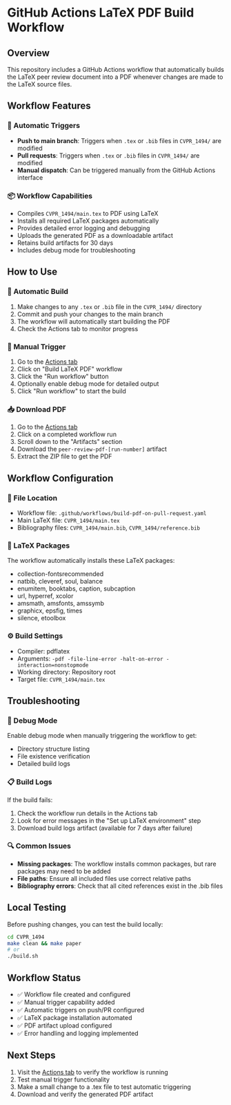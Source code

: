 # GitHub Actions LaTeX PDF Build Workflow

## Overview
This repository includes a GitHub Actions workflow that automatically builds the LaTeX peer review document into a PDF whenever changes are made to the LaTeX source files.

## Workflow Features

### 🚀 Automatic Triggers
- **Push to main branch**: Triggers when `.tex` or `.bib` files in `CVPR_1494/` are modified
- **Pull requests**: Triggers when `.tex` or `.bib` files in `CVPR_1494/` are modified
- **Manual dispatch**: Can be triggered manually from the GitHub Actions interface

### 📦 Workflow Capabilities
- Compiles `CVPR_1494/main.tex` to PDF using LaTeX
- Installs all required LaTeX packages automatically
- Provides detailed error logging and debugging
- Uploads the generated PDF as a downloadable artifact
- Retains build artifacts for 30 days
- Includes debug mode for troubleshooting

## How to Use

### 🔄 Automatic Build
1. Make changes to any `.tex` or `.bib` file in the `CVPR_1494/` directory
2. Commit and push your changes to the main branch
3. The workflow will automatically start building the PDF
4. Check the Actions tab to monitor progress

### 🎯 Manual Trigger
1. Go to the [Actions tab](https://github.com/mister-weeden/et-al-Masapeta-Dhakal-Ravula-Zhang/actions)
2. Click on "Build LaTeX PDF" workflow
3. Click the "Run workflow" button
4. Optionally enable debug mode for detailed output
5. Click "Run workflow" to start the build

### 📥 Download PDF
1. Go to the [Actions tab](https://github.com/mister-weeden/et-al-Masapeta-Dhakal-Ravula-Zhang/actions)
2. Click on a completed workflow run
3. Scroll down to the "Artifacts" section
4. Download the `peer-review-pdf-[run-number]` artifact
5. Extract the ZIP file to get the PDF

## Workflow Configuration

### 📁 File Location
- Workflow file: `.github/workflows/build-pdf-on-pull-request.yaml`
- Main LaTeX file: `CVPR_1494/main.tex`
- Bibliography files: `CVPR_1494/main.bib`, `CVPR_1494/reference.bib`

### 🔧 LaTeX Packages
The workflow automatically installs these LaTeX packages:
- collection-fontsrecommended
- natbib, cleveref, soul, balance
- enumitem, booktabs, caption, subcaption
- url, hyperref, xcolor
- amsmath, amsfonts, amssymb
- graphicx, epsfig, times
- silence, etoolbox

### ⚙️ Build Settings
- Compiler: pdflatex
- Arguments: `-pdf -file-line-error -halt-on-error -interaction=nonstopmode`
- Working directory: Repository root
- Target file: `CVPR_1494/main.tex`

## Troubleshooting

### 🐛 Debug Mode
Enable debug mode when manually triggering the workflow to get:
- Directory structure listing
- File existence verification
- Detailed build logs

### 📋 Build Logs
If the build fails:
1. Check the workflow run details in the Actions tab
2. Look for error messages in the "Set up LaTeX environment" step
3. Download build logs artifact (available for 7 days after failure)

### 🔍 Common Issues
- **Missing packages**: The workflow installs common packages, but rare packages may need to be added
- **File paths**: Ensure all included files use correct relative paths
- **Bibliography errors**: Check that all cited references exist in the .bib files

## Local Testing
Before pushing changes, you can test the build locally:
```bash
cd CVPR_1494
make clean && make paper
# or
./build.sh
```

## Workflow Status
- ✅ Workflow file created and configured
- ✅ Manual trigger capability added
- ✅ Automatic triggers on push/PR configured
- ✅ LaTeX package installation automated
- ✅ PDF artifact upload configured
- ✅ Error handling and logging implemented

## Next Steps
1. Visit the [Actions tab](https://github.com/mister-weeden/et-al-Masapeta-Dhakal-Ravula-Zhang/actions) to verify the workflow is running
2. Test manual trigger functionality
3. Make a small change to a .tex file to test automatic triggering
4. Download and verify the generated PDF artifact
